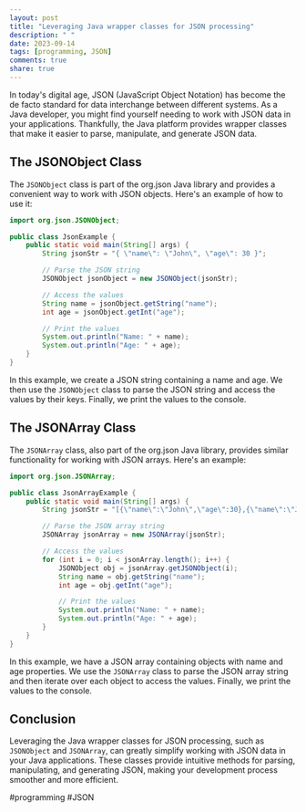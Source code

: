 ```yaml
---
layout: post
title: "Leveraging Java wrapper classes for JSON processing"
description: " "
date: 2023-09-14
tags: [programming, JSON]
comments: true
share: true
---
```


In today's digital age, JSON (JavaScript Object Notation) has become the de facto standard for data interchange between different systems. As a Java developer, you might find yourself needing to work with JSON data in your applications. Thankfully, the Java platform provides wrapper classes that make it easier to parse, manipulate, and generate JSON data.

## The JSONObject Class

The `JSONObject` class is part of the org.json Java library and provides a convenient way to work with JSON objects. Here's an example of how to use it:

```java
import org.json.JSONObject;

public class JsonExample {
    public static void main(String[] args) {
        String jsonStr = "{ \"name\": \"John\", \"age\": 30 }";

        // Parse the JSON string
        JSONObject jsonObject = new JSONObject(jsonStr);

        // Access the values
        String name = jsonObject.getString("name");
        int age = jsonObject.getInt("age");

        // Print the values
        System.out.println("Name: " + name);
        System.out.println("Age: " + age);
    }
}
```

In this example, we create a JSON string containing a name and age. We then use the `JSONObject` class to parse the JSON string and access the values by their keys. Finally, we print the values to the console.

## The JSONArray Class

The `JSONArray` class, also part of the org.json Java library, provides similar functionality for working with JSON arrays. Here's an example:

```java
import org.json.JSONArray;

public class JsonArrayExample {
    public static void main(String[] args) {
        String jsonStr = "[{\"name\":\"John\",\"age\":30},{\"name\":\"Jane\",\"age\":25}]";

        // Parse the JSON array string
        JSONArray jsonArray = new JSONArray(jsonStr);

        // Access the values
        for (int i = 0; i < jsonArray.length(); i++) {
            JSONObject obj = jsonArray.getJSONObject(i);
            String name = obj.getString("name");
            int age = obj.getInt("age");

            // Print the values
            System.out.println("Name: " + name);
            System.out.println("Age: " + age);
        }
    }
}
```

In this example, we have a JSON array containing objects with name and age properties. We use the `JSONArray` class to parse the JSON array string and then iterate over each object to access the values. Finally, we print the values to the console.

## Conclusion

Leveraging the Java wrapper classes for JSON processing, such as `JSONObject` and `JSONArray`, can greatly simplify working with JSON data in your Java applications. These classes provide intuitive methods for parsing, manipulating, and generating JSON, making your development process smoother and more efficient.

#programming #JSON